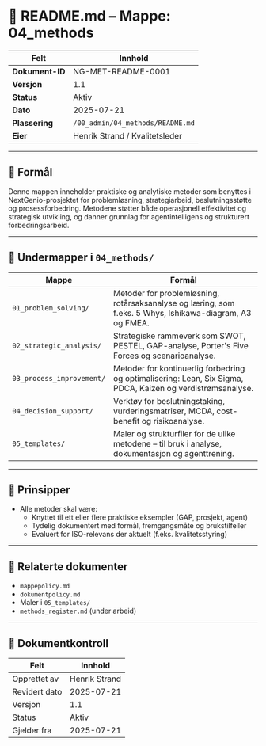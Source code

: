 # 📘 README.md – Mappe: 04_methods

| Felt             | Innhold                                                 |
|------------------|----------------------------------------------------------|
| **Dokument-ID**  | NG-MET-README-0001                                       |
| **Versjon**      | 1.1                                                      |
| **Status**       | Aktiv                                                    |
| **Dato**         | 2025-07-21                                               |
| **Plassering**   | `/00_admin/04_methods/README.md`                         |
| **Eier**         | Henrik Strand / Kvalitetsleder                           |

---

## 🎯 Formål

Denne mappen inneholder praktiske og analytiske metoder som benyttes i NextGenio-prosjektet for problemløsning, strategiarbeid, beslutningsstøtte og prosessforbedring. Metodene støtter både operasjonell effektivitet og strategisk utvikling, og danner grunnlag for agentintelligens og strukturert forbedringsarbeid.

---

## 📁 Undermapper i `04_methods/`

| Mappe                         | Formål |
|-------------------------------|--------|
| `01_problem_solving/`         | Metoder for problemløsning, rotårsaksanalyse og læring, som f.eks. 5 Whys, Ishikawa-diagram, A3 og FMEA. |
| `02_strategic_analysis/`      | Strategiske rammeverk som SWOT, PESTEL, GAP-analyse, Porter's Five Forces og scenarioanalyse. |
| `03_process_improvement/`     | Metoder for kontinuerlig forbedring og optimalisering: Lean, Six Sigma, PDCA, Kaizen og verdistrømsanalyse. |
| `04_decision_support/`        | Verktøy for beslutningstaking, vurderingsmatriser, MCDA, cost-benefit og risikoanalyse. |
| `05_templates/`               | Maler og strukturfiler for de ulike metodene – til bruk i analyse, dokumentasjon og agenttrening. |

---

## 🧠 Prinsipper

- Alle metoder skal være:
  - Knyttet til ett eller flere praktiske eksempler (GAP, prosjekt, agent)
  - Tydelig dokumentert med formål, fremgangsmåte og brukstilfeller
  - Evaluert for ISO-relevans der aktuelt (f.eks. kvalitetsstyring)

---

## 🔗 Relaterte dokumenter

- `mappepolicy.md`  
- `dokumentpolicy.md`  
- Maler i `05_templates/`  
- `methods_register.md` (under arbeid)

---

## 📄 Dokumentkontroll

| Felt             | Innhold                      |
|------------------|-------------------------------|
| Opprettet av     | Henrik Strand                 |
| Revidert dato    | 2025-07-21                    |
| Versjon          | 1.1                           |
| Status           | Aktiv                         |
| Gjelder fra      | 2025-07-21                    |
